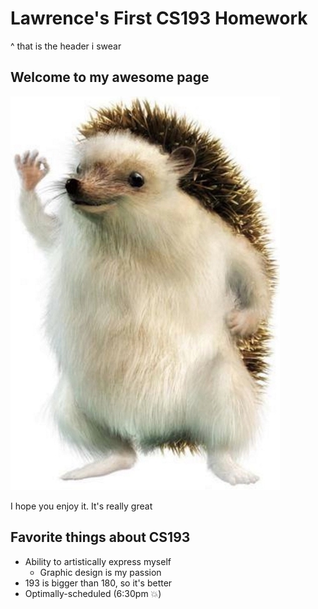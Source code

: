 # Lawrence's First CS193 Homework

^ that is the header i swear

## Welcome to my awesome page

![hedgehog standing up doing an okay hand sign](./images/hedgehog.png)

I hope you enjoy it. It's really great

## Favorite things about CS193

- Ability to artistically express myself
  - Graphic design is my passion
- 193 is bigger than 180, so it's better
- Optimally-scheduled (6:30pm 💥)

